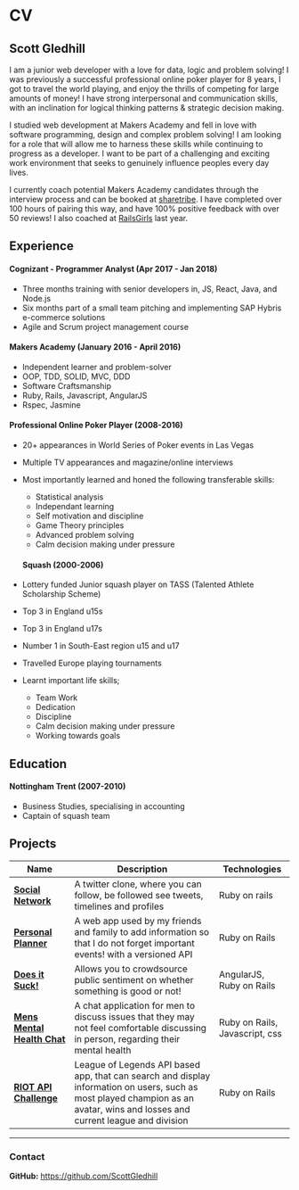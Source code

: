 # CV

## Scott Gledhill

I am a junior web developer with a love for data, logic and problem solving! I was previously a successful professional online poker player for 8 years, I got to travel the world playing, and enjoy the thrills of competing for large amounts of money! I have strong interpersonal and communication skills, with an inclination for logical thinking patterns & strategic decision making. 

I studied web development at Makers Academy and fell in love with software programming, design and complex problem solving! I am looking for a role that will allow me to harness these skills while continuing to progress as a developer. I want to be part of a challenging and exciting work environment that seeks to genuinely influence peoples every day lives.

I currently coach potential Makers Academy candidates through the interview process and can be booked at [sharetribe](https://makersacademy.sharetribe.com/en/scottgledhill). I have completed over 100 hours of pairing this way, and have 100% positive feedback with over 50 reviews! I also coached at [RailsGirls](http://railsgirls.com/london) last year. 

## Experience

#### Cognizant - Programmer Analyst (Apr 2017 - Jan 2018)

- Three months training with senior developers in, JS, React, Java, and Node.js
- Six months part of a small team pitching and implementing SAP Hybris e-commerce solutions
- Agile and Scrum project management course

#### Makers Academy (January 2016 - April 2016)

- Independent learner and problem-solver
- OOP, TDD, SOLID, MVC, DDD
- Software Craftsmanship
- Ruby, Rails, Javascript, AngularJS
- Rspec, Jasmine

#### Professional Online Poker Player (2008-2016) 

+ 20+ appearances in World Series of Poker events in Las Vegas
+ Multiple TV appearances and magazine/online interviews

+ Most importantly learned and honed the following transferable skills:
  + Statistical analysis
  + Independant learning
  + Self motivation and discipline
  + Game Theory principles
  + Advanced problem solving
  + Calm decision making under pressure
  
  #### Squash (2000-2006)

+ Lottery funded Junior squash player on TASS (Talented Athlete Scholarship Scheme)
+ Top 3 in England u15s
+ Top 3 in England u17s
+ Number 1 in South-East region u15 and u17
+ Travelled Europe playing tournaments
+ Learnt important life skills;
  + Team Work
  + Dedication
  + Discipline
  + Calm decision making under pressure
  + Working towards goals 

## Education

#### Nottingham Trent (2007-2010)

- Business Studies, specialising in accounting
- Captain of squash team

## Projects

| Name | Description | Technologies |
|------|-------------|--------------|
|[**Social Network**](https://github.com/ScottGledhill/social_network) | A twitter clone, where you can follow, be followed see tweets, timelines and profiles |Ruby on rails|
|[**Personal Planner**](https://github.com/ScottGledhill/personal_planner) | A web app used by my friends and family to add information so that I do not forget important events! with a versioned API | Ruby on Rails |
|[**Does it Suck!**](https://does-it-suck.herokuapp.com)| Allows you to crowdsource public sentiment on whether something is good or not! | AngularJS, Ruby on Rails |
|[**Mens Mental Health Chat**](https://github.com/ScottGledhill/chat_about_mens_mental_health)| A chat application for men to discuss issues that they may not feel comfortable discussing in person, regarding their mental health | Ruby on Rails, Javascript, css |
|[**RIOT API Challenge**](https://github.com/ScottGledhill/riot) | League of Legends API based app, that can search and display information on users, such as most played champion as an avatar, wins and losses and current league and division | Ruby on Rails |
-------

### Contact

**GitHub:** https://github.com/ScottGledhill<br>
